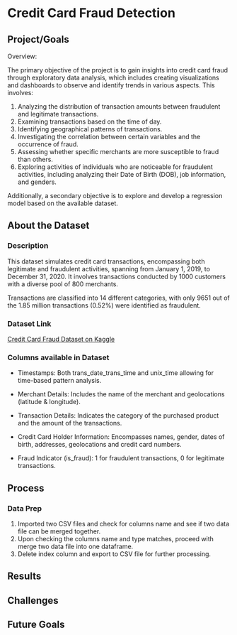 # Credit Card Fraud Detection

## Project/Goals
Overview:

The primary objective of the project is to gain insights into credit card fraud through exploratory data analysis, which includes creating visualizations and dashboards to observe and identify trends in various aspects. This involves:

1. Analyzing the distribution of transaction amounts between fraudulent and legitimate transactions.
2. Examining transactions based on the time of day.
3. Identifying geographical patterns of transactions.
4. Investigating the correlation between certain variables and the occurrence of fraud.
5. Assessing whether specific merchants are more susceptible to fraud than others.
6. Exploring activities of individuals who are noticeable for fraudulent activities, including analyzing their Date of Birth (DOB), job information, and genders.

Additionally, a secondary objective is to explore and develop a regression model based on the available dataset.

## About the Dataset
### Description

This dataset simulates credit card transactions, encompassing both legitimate and fraudulent activities, spanning from January 1, 2019, to December 31, 2020. It involves transactions conducted by 1000 customers with a diverse pool of 800 merchants.

Transactions are classified into 14 different categories, with only 9651 out of the 1.85 million transactions (0.52%) were identified as fraudulent.

### Dataset Link
[Credit Card Fraud Dataset on Kaggle](https://www.kaggle.com/datasets/kartik2112/fraud-detection)

### Columns available in Dataset

- Timestamps: Both trans_date_trans_time and unix_time allowing for time-based pattern analysis.

- Merchant Details: Includes the name of the merchant and geolocations (latitude & longitude).

- Transaction Details: Indicates the category of the purchased product and the amount of the transactions.

- Credit Card Holder Information: Encompasses names, gender, dates of birth, addresses, geolocations and credit card numbers.

- Fraud Indicator (is_fraud): 1 for fraudulent transactions, 0 for legitimate transactions.

## Process
### Data Prep

1. Imported two CSV files and check for columns name and see if two data file can be merged together.
2. Upon checking the columns name and type matches, proceed with merge two data file into one dataframe.
3. Delete index column and export to CSV file for further processing.

## Results

## Challenges 


## Future Goals

